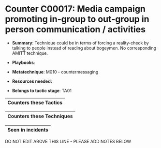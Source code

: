 # Counter C00017: Media campaign promoting in-group to out-group in person communication / activities

* **Summary**: Technique could be in terms of forcing a reality-check by talking to people instead of reading about bogeymen. No corresponding AMITT technique. 

* **Playbooks**: 

* **Metatechnique**: M010 - countermessaging

* **Resources needed:** 

* **Belongs to tactic stage**: TA01


| Counters these Tactics |
| ---------------------- |



| Counters these Techniques |
| ------------------------- |



| Seen in incidents |
| ----------------- |


DO NOT EDIT ABOVE THIS LINE - PLEASE ADD NOTES BELOW
